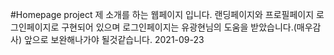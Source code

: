 #Homepage project
제 소개를 하는 웹페이지 입니다.
랜딩페이지와 프로필페이지 로그인페이지로 구현되어 있으며 로그인페이지는 유광현님의 도움을 받았습니다.(매우감사)
앞으로 보완해나가야 될것같습니다.
2021-09-23